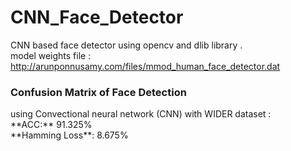 # CNN_Face_Detector
CNN based face detector using opencv and dlib library .
<br /> model weights file : http://arunponnusamy.com/files/mmod_human_face_detector.dat

<h3>Confusion Matrix of Face Detection</h3> using Convectional neural network (CNN) with WIDER dataset :
<br> **ACC:** 91.325%
<br> **Hamming Loss**: 8.675%
